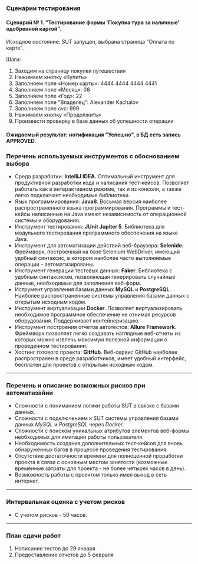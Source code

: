 ### Сценарии тестирования
#### Сценарий № 1. "Тестирование формы 'Покупка тура за наличные' одобренной картой".
Исходное состояние: SUT запущен, выбрана страница "Оплата по карте".

Шаги:
1. Заходим на страницу покупки путешествия 
2. Нажимаем кнопку «Купить»
3. Заполняем поле «Номер карты»: 4444 4444 4444 4441
4. Заполняем поле «Месяц»: 08 
5. Заполняем поле «Год»: 22
6. Заполняем поле "Владелец": Alexander Kachalov 
7. Заполняем поле cvc: 999
8. Нажимаем кнопку «Продолжить»
9. Произвести проверку в базе данных об успешности операции

#### Ожидаемый результат: нотификация "Успешно", в БД есть запись APPROVED.

### Перечень используемых инструментов с обоснованием выбора
* Среда разработки: __IntelliJ IDEA.__ Оптимальный инструмент для продуктивной разработки кода и написания тест-кейсов. Позволяет работать как в интерактивном режиме, так и из консоли, а также легко подключает необходимые библиотеки.
* Язык программирования: __Java8__. Восьмая версия наиболее распространенного языка программирования. Программы и тест-кейсы написанные на Java имеют независимость от операционной системы и оборудования.
* Инструмент тестирования: __JUnit Jupiter 5__. Библиотека для модульного тестирования программного обеспечения на языке Java.
* Инструмент для автоматизации действий веб-браузера: __Selenide__. Фреймворк, построенный на базе Selenium WebDriver, имеющий удобный синтаксис, в котором наиболее часто выполняемые операции - автоматизированы.
* Инструмент генерации тестовых данных: __Faker__. Библиотека с удобным синтаксисом, позволяющая генерировать случайные данные, необходимые для заполнения веб-форм.
* Иструмент управления базами данных __MySQL__ и __PostgreSQL__. Наиболее распространенные системы управления базами данных с открытым исходным кодом. 
* Инструмент виртуализации __Docker__. Позволяет виртуализировать необходимое программное обеспечение не отнимая ресурсов оборудования. Поддерживает контейнеризацию. 
* Инструмент построения отчетов автотестов: __Allure Framework__. Фреймворк позволяет легко создавать наглядные веб-отчеты из которых можно извлечь максимум полезной информации о проведенном тестировании.
* Хостинг готового проекта: __GitHub__. Веб-сервис GitHub наиболее распространен в среде разработчиков, имеет удобный интерфейс, бесплатен для проектов с открытым исходным кодом. 
---
### Перечень и описание возможных рисков при автоматизайии
* Сложности с пониманием логики работы SUT в связке с базами данных.
* Сложности с подключением к SUT системы управления базами данных _MySQL_ и _PostgreSQL_ через _Docker_.
* Сложности с поиском уникальных атрибутов элементов веб-формы необходимых для имитации работы пользователя.
* Необходимость создания дополнительных тест-кейсов для вновь обнаруженных багов в процессе проведения тестирования.
* Отсутствие достаточности времени для полноценной проработки проекта в связи с основным местом занятости (возможные временные затраты для проекта - не более четырех часов в день).
* Возможность работы с проектом только имея выход в сеть интернет. 
---
### Интервальная оценка с учетом рисков
* С учетом рисков - 50 часов.
---
### План сдачи работ
1. Написание тестов до 29 января
1. Предоставление отчетов до 5 февраля
